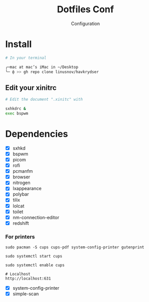 <div align="center">
  <h1> Dotfiles Conf </h1>
</div>
<p align="center">Configuration</p>
<div align="center">
</div>

# Install

```sh
# In your terminal

╭─mac at mac’s iMac in ~/Desktop
╰─ փ >> gh repo clone linusnov/havkrydser
```

## Edit your xinitrc

```sh
# Edit the document ".xinitc" with

sxhkdrc &
exec bspwm
```

# Dependencies

- [x] sxhkd
- [x] bspwm
- [x] picom
- [x] rofi
- [x] pcmanfm
- [x] browser
- [x] nitrogen
- [x] lxappearance
- [x] polybar
- [x] tilix
- [x] lolcat
- [x] toilet
- [x] nm-connection-editor
- [x] redshift

### For printers

```
sudo pacman -S cups cups-pdf system-config-printer gutenprint

sudo systemctl start cups

sudo systemctl enable cups

# Localhost
http://localhost:631

```


- [x] system-config-printer
- [x] simple-scan
